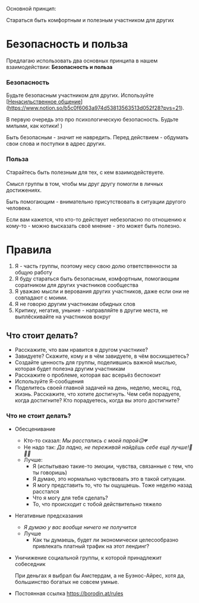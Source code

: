 Основной принцип:

Стараться быть комфортным и полезным участником для других

# Безопасность и польза

Предлагаю использовать два основных принципа в нашем взаимодействии:
**Безопасность и польза**

### Безопасность

Будьте безопасным участником для других. Используйте [[Ненасильственное общение](https://www.notion.so/b5c0f6063a974d53813563513d052f28?pvs=21)](https://www.notion.so/b5c0f6063a974d53813563513d052f28?pvs=21).

В первую очередь это про психологическую безопасность. Будьте милыми, как котики! )

Быть безопасным - значит не навредить. Перед действием - обдумать свои слова и поступки в адрес других.

### Польза

Старайтесь быть полезным для тех, с кем взаимодействуете.

Смысл группы в том, чтобы мы друг другу помогли в личных достижениях. 

Быть помогающим - внимательно присутствовать в ситуации другого человека.

Если вам кажется, что кто-то действует небезопасно по отношению к кому-то - можно высказать своё мнение - это может быть полезно.

# Правила

1. Я - часть группы, поэтому несу свою долю ответственности за общую работу
2. Я буду стараться быть безопасным, комфортным, помогающим соратником для других участников сообщества
3. Я уважаю мысли и верования других участников, даже если они не совпадают с моими.
4. Я не говорю другим участникам обидных слов
5. Критику, негатив, уныние - направляйте в другие места, не выплёскивайте на участников вокруг

## Что стоит делать?

- Расскажите, что вам нравится в другом участнике?
- Завидуете? Скажите, кому и в чём завидуете, в чём восхищаетесь?
- Создайте ценность для группы, поделившись важной мыслью, которая будет полезна другим участникам
- Расскажите о проблеме, которая вас всерьёз беспокоит
- Используйте Я-сообщения
- Поделитесь своей главной задачей на день, неделю, месяц, год, жизнь. Расскажите, что хотите достигнуть. Чем себя порадуете, когда достигните? Кто порадуетесь, когда вы этого достигните?

### Что не стоит делать?

- Обесценивание
    - Кто-то сказал: *Мы расстались с моей парой😥💔*
    - Не надо так: *Да ладно, не переживай 
     найдёшь себе ещё лучше!👹👾🤡*
    - Лучше:
        - Я (испытываю такие-то эмоции, чувства, связанные с тем, что ты говоришь)
        - Я думаю, это нормально чувствовать это в такой ситуации.
        - Я могу представить то, что ты ощущаешь. Тоже неделю назад расстался
        - Что я могу для тебя сделать?
        - То, что происходит с тобой действительно тяжело
        
- Негативные предсказания
    - *Я думаю у вас вообще ничего не получится*
    - Лучше
        - Как ты думаешь, будет ли экономически целесообразно привлекать платный трафик на этот лендинг?
- Уничижение социальной группы, к которой принадлежит собеседник
    
    При деньгах я выбрал бы Амстердам, а не Буэнос-Айрес, хотя да, большинство богатых не совсем умные.
    


- Постоянная ссылка https://borodin.at/rules
